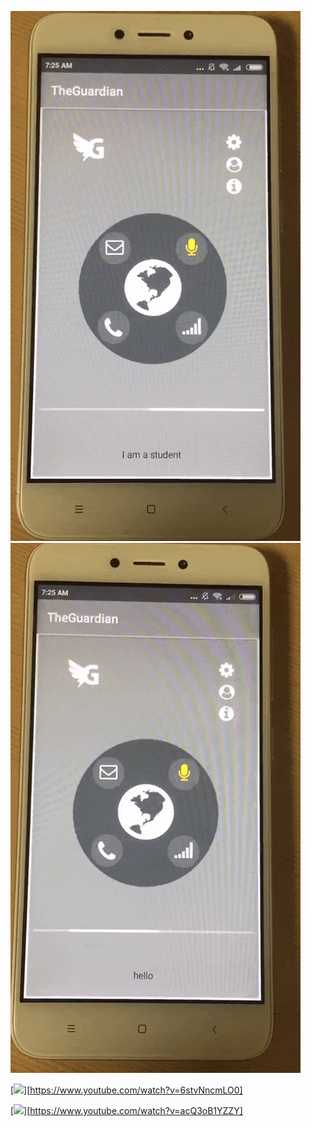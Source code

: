 
![](demo/demo1.gif)![](demo/demo2.gif)


[![](https://www.youtube.com/watch?v=6stvNncmLO0/0.jpg)][https://www.youtube.com/watch?v=6stvNncmLO0]


[![](https://www.youtube.com/watch?v=acQ3oB1YZZY/0.jpg)][https://www.youtube.com/watch?v=acQ3oB1YZZY]
